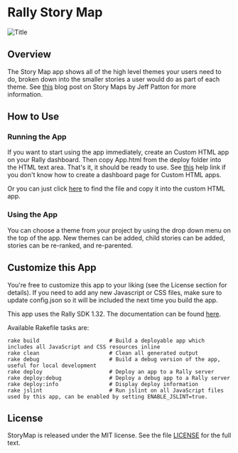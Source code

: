 Rally Story Map
============

![Title](https://raw.github.com/RallyApps/StoryMap/master/screenshots/title-screenshot.png)

## Overview

The Story Map app shows all of the high level themes your users need to do, broken down into the smaller stories a user would do as part of each theme.  See [this](http://www.agileproductdesign.com/blog/the_new_backlog.html) blog post on Story Maps by Jeff Patton for more information.

## How to Use

### Running the App

If you want to start using the app immediately, create an Custom HTML app on your Rally dashboard. Then copy App.html from the deploy folder into the HTML text area. That's it, it should be ready to use. See [this](http://www.rallydev.com/help/use_apps#create) help link if you don't know how to create a dashboard page for Custom HTML apps.

Or you can just click [here](https://raw.github.com/RallyApps/StoryMap/master/deploy/App.html) to find the file and copy it into the custom HTML app.

### Using the App

You can choose a theme from your project by using the drop down menu on the top of the app. New themes can be added, child stories can be added, stories can be re-ranked, and re-parented. 

## Customize this App

You're free to customize this app to your liking (see the License section for details). If you need to add any new Javascript or CSS files, make sure to update config.json so it will be included the next time you build the app.

This app uses the Rally SDK 1.32. The documentation can be found [here](http://developer.rallydev.com/help/app-sdk). 

Available Rakefile tasks are:

    rake build                      # Build a deployable app which includes all JavaScript and CSS resources inline
    rake clean                      # Clean all generated output
    rake debug                      # Build a debug version of the app, useful for local development
    rake deploy                     # Deploy an app to a Rally server
    rake deploy:debug               # Deploy a debug app to a Rally server
    rake deploy:info                # Display deploy information
    rake jslint                     # Run jslint on all JavaScript files used by this app, can be enabled by setting ENABLE_JSLINT=true.

## License

StoryMap is released under the MIT license.  See the file [LICENSE](https://raw.github.com/RallyApps/StoryMap/master/LICENSE) for the full text.